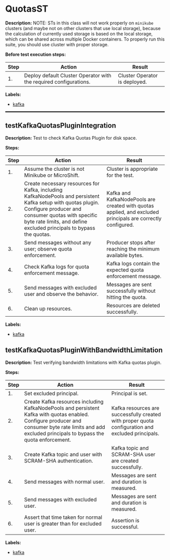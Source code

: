 # QuotasST

**Description:** NOTE: STs in this class will not work properly on `minikube` clusters (and maybe not on other clusters that use local storage), because the calculation of currently used storage is based on the local storage, which can be shared across multiple Docker containers. To properly run this suite, you should use cluster with proper storage.

**Before test execution steps:**

| Step | Action | Result |
| - | - | - |
| 1. | Deploy default Cluster Operator with the required configurations. | Cluster Operator is deployed. |

**Labels:**

* [kafka](labels/kafka.md)

<hr style="border:1px solid">

## testKafkaQuotasPluginIntegration

**Description:** Test to check Kafka Quotas Plugin for disk space.

**Steps:**

| Step | Action | Result |
| - | - | - |
| 1. | Assume the cluster is not Minikube or MicroShift. | Cluster is appropriate for the test. |
| 2. | Create necessary resources for Kafka, including KafkaNodePools and persistent Kafka setup with quotas plugin. Configure producer and consumer quotas with specific byte rate limits, and define excluded principals to bypass the quotas. | Kafka and KafkaNodePools are created with quotas applied, and excluded principals are correctly configured. |
| 3. | Send messages without any user; observe quota enforcement. | Producer stops after reaching the minimum available bytes. |
| 4. | Check Kafka logs for quota enforcement message. | Kafka logs contain the expected quota enforcement message. |
| 5. | Send messages with excluded user and observe the behavior. | Messages are sent successfully without hitting the quota. |
| 6. | Clean up resources. | Resources are deleted successfully. |

**Labels:**

* [kafka](labels/kafka.md)


## testKafkaQuotasPluginWithBandwidthLimitation

**Description:** Test verifying bandwidth limitations with Kafka quotas plugin.

**Steps:**

| Step | Action | Result |
| - | - | - |
| 1. | Set excluded principal. | Principal is set. |
| 2. | Create Kafka resources including KafkaNodePools and persistent Kafka with quotas enabled. Configure producer and consumer byte rate limits and add excluded principals to bypass the quota enforcement. | Kafka resources are successfully created with proper quota configuration and excluded principals. |
| 3. | Create Kafka topic and user with SCRAM-SHA authentication. | Kafka topic and SCRAM-SHA user are created successfully. |
| 4. | Send messages with normal user. | Messages are sent and duration is measured. |
| 5. | Send messages with excluded user. | Messages are sent and duration is measured. |
| 6. | Assert that time taken for normal user is greater than for excluded user. | Assertion is successful. |

**Labels:**

* [kafka](labels/kafka.md)

